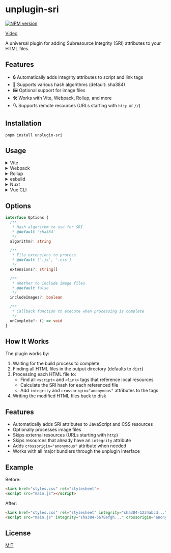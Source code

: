 # unplugin-sri

[![NPM version](https://img.shields.io/npm/v/unplugin-sri?color=a1b858&label=)](https://www.npmjs.com/package/unplugin-sri)

[Video](https://www.youtube.com/watch?v=X-Thc5G7oU0)

A universal plugin for adding Subresource Integrity (SRI) attributes to your HTML files.

## Features

- 🔒 Automatically adds integrity attributes to script and link tags
- 🔄 Supports various hash algorithms (default: sha384)
- 🖼️ Optional support for image files
- 🛠️ Works with Vite, Webpack, Rollup, and more
- 🔍 Supports remote resources (URLs starting with `http` or `//`)

## Installation

```
pnpm install unplugin-sri
```

## Usage

<details>
<summary>Vite</summary>

```js
import SRI from 'unplugin-sri/vite'
// vite.config.js
import { defineConfig } from 'vite'

export default defineConfig({
  plugins: [
    SRI({
      // options
    }),
  ],
})
```
</details>

<details>
<summary>Webpack</summary>

```js
// webpack.config.js
module.exports = {
  plugins: [
    require('unplugin-sri/webpack')({
      // options
    }),
  ],
}
```
</details>

<details>
<summary>Rollup</summary>

```js
// rollup.config.js
import SRI from 'unplugin-sri/rollup'

export default {
  plugins: [
    SRI({
      // options
    }),
  ],
}
```
</details>

<details>
<summary>esbuild</summary>

```js
// esbuild.config.js
import { build } from 'esbuild'
import SRI from 'unplugin-sri/esbuild'

build({
  plugins: [
    SRI({
      // options
    }),
  ],
})
```
</details>

<details>
<summary>Nuxt</summary>

```js
// nuxt.config.js
export default {
  buildModules: [
    ['unplugin-sri/nuxt', {
      // options
    }],
  ],
}
```
</details>

<details>
<summary>Vue CLI</summary>

```js
// vue.config.js
module.exports = {
  configureWebpack: {
    plugins: [
      require('unplugin-sri/webpack')({
        // options
      }),
    ],
  },
}
```
</details>

## Options
```typescript
interface Options {
  /**
   * Hash algorithm to use for SRI
   * @default 'sha384'
   */
  algorithm?: string

  /**
   * File extensions to process
   * @default ['.js', '.css']
   */
  extensions?: string[]

  /**
   * Whether to include image files
   * @default false
   */
  includeImages?: boolean

  /**
   * Callback function to execute when processing is complete
   */
  onComplete?: () => void
}
```
## How It Works

The plugin works by:

1. Waiting for the build process to complete
2. Finding all HTML files in the output directory (defaults to `dist`)
3. Processing each HTML file to:
   - Find all `<script>` and `<link>` tags that reference local resources
   - Calculate the SRI hash for each referenced file
   - Add `integrity` and `crossorigin="anonymous"` attributes to the tags
4. Writing the modified HTML files back to disk

## Features

- Automatically adds SRI attributes to JavaScript and CSS resources
- Optionally processes image files
- Skips external resources (URLs starting with `http`)
- Skips resources that already have an `integrity` attribute
- Adds `crossorigin="anonymous"` attribute when needed
- Works with all major bundlers through the unplugin interface

## Example

Before:
```html
<link href="styles.css" rel="stylesheet">
<script src="main.js"></script>
```

After:
```html
<link href="styles.css" rel="stylesheet" integrity="sha384-1234abcd..." crossorigin="anonymous">
<script src="main.js" integrity="sha384-5678efgh..." crossorigin="anonymous"></script>
```

## License

[MIT](./LICENSE)

